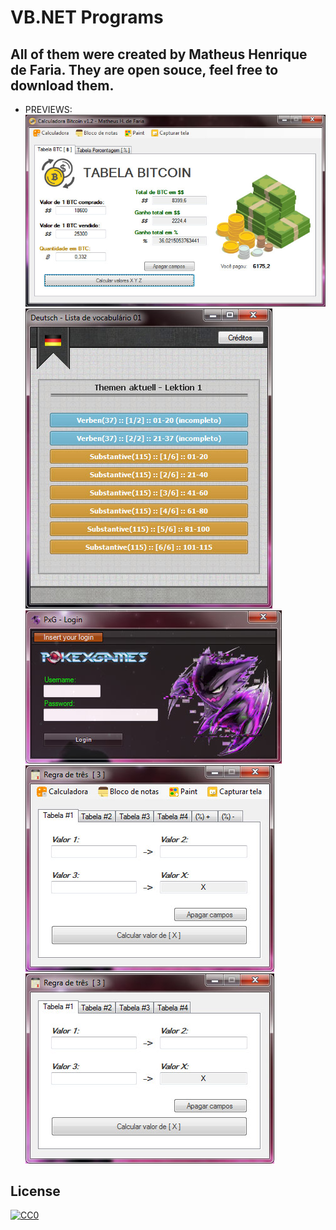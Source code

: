 # VB.NET Programs
## All of them were created by Matheus Henrique de Faria. They are open souce, feel free to download them.

- PREVIEWS:
![Calculadora Bitcoin simples v1.2](bitcoin.jpg)
![Deutsch](deutsch.jpg)
![Pokexgames](pokexgames.jpg)
![Regra de 3 melhorada](regrade3melhorada.jpg)
![Regra de 3 simples](regrade3simples.jpg)

## License
[![CC0](https://licensebuttons.net/p/zero/1.0/88x31.png)](https://creativecommons.org/publicdomain/zero/1.0/)